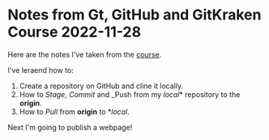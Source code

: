 # Notes from Gt, GitHub and GitKraken Course 2022-11-28

Here are the notes I've taken from the [course](https://srse-git-github-zero2hero.netlify.app).

I've leraend how to:
1. Create a repository on GitHub and cline it locally.
2. How to _Stage_, _Commit_ and _Push from my *local** repository to the **origin**.
3. How to _Pull_ from **origin** to **local*.

Next I'm going to publish a webpage!

